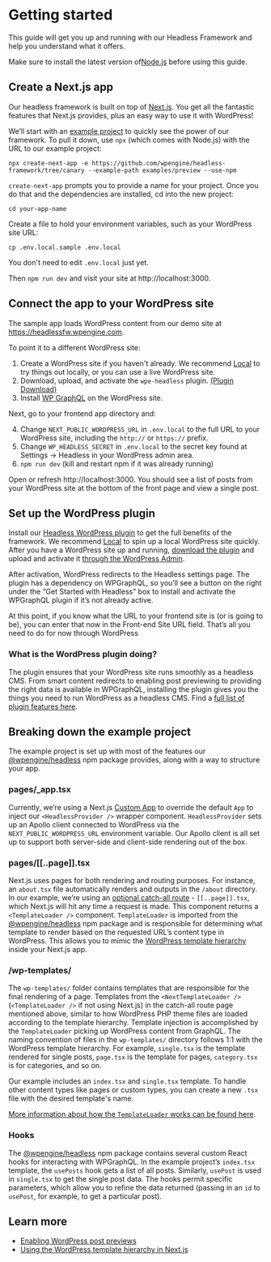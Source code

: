 # Getting started

This guide will get you up and running with our Headless Framework and help you understand what it offers.

Make sure to install the latest version of[Node.js](https://nodejs.org/en/download/) before using this guide.

## Create a Next.js app

Our headless framework is built on top of [Next.js](https://nextjs.org/). You get all the fantastic features that Next.js provides, plus an easy way to use it with WordPress!

We’ll start with an [example project](https://github.com/wpengine/headless-framework/tree/canary/examples/getting-started) to quickly see the power of our framework. To pull it down, use `npx` (which comes with Node.js) with the URL to our example project:

```npx create-next-app -e https://github.com/wpengine/headless-framework/tree/canary --example-path examples/preview --use-npm```

`create-next-app` prompts you to provide a name for your project. Once you do that and the dependencies are installed, cd into the new project:

```cd your-app-name```

Create a file to hold your environment variables, such as your WordPress site URL:

```
cp .env.local.sample .env.local
```

You don't need to edit `.env.local` just yet.

Then `npm run dev` and visit your site at http://localhost:3000.

## Connect the app to your WordPress site

The sample app loads WordPress content from our demo site at https://headlessfw.wpengine.com.

To point it to a different WordPress site:

1. Create a WordPress site if you haven't already. We recommend [Local](https://localwp.com/) to try things out locally, or you can use a live WordPress site.
2. Download, upload, and activate the `wpe-headless` plugin. [(Plugin Download)](https://wp-product-info.wpesvc.net/v1/plugins/wpe-headless?download)
3. Install [WP GraphQL](https://wordpress.org/plugins/wp-graphql/) on the WordPress site.

Next, go to your frontend app directory and:

4. Change `NEXT_PUBLIC_WORDPRESS_URL` in `.env.local` to the full URL to your WordPress site, including the `http://` or `https://` prefix.
5. Change `WP_HEADLESS_SECRET` in `.env.local` to the secret key found at Settings → Headless in your WordPress admin area.
6. `npm run dev` (kill and restart npm if it was already running)

Open or refresh http://localhost:3000. You should see a list of posts from your WordPress site at the bottom of the front page and view a single post.

## Set up the WordPress plugin

Install our [Headless WordPress plugin](https://github.com/wpengine/headless-framework#wordpress-plugin) to get the full benefits of the framework. We recommend [Local](https://localwp.com/) to spin up a local WordPress site quickly. After you have a WordPress site up and running, [download the plugin](https://wp-product-info.wpesvc.net/v1/plugins/wpe-headless?download) and upload and activate it [through the WordPress Admin](https://wordpress.org/support/article/managing-plugins/#manual-upload-via-wordpress-admin).

After activation, WordPress redirects to the Headless settings page. The plugin has a dependency on WPGraphQL, so you’ll see a button on the right under the “Get Started with Headless” box to install and activate the WPGraphQL plugin if it’s not already active.

At this point, if you know what the URL to your frontend site is (or is going to be), you can enter that now in the Front-end Site URL field. That’s all you need to do for now through WordPress

### What is the WordPress plugin doing?

The plugin ensures that your WordPress site runs smoothly as a headless CMS. From smart content redirects to enabling post previewing to providing the right data is available in WPGraphQL, installing the plugin gives you the things you need to run WordPress as a headless CMS. Find a [full list of plugin features here](https://github.com/wpengine/headless-framework#plugin-features).


## Breaking down the example project

The example project is set up with most of the features our [@wpengine/headless](https://npmjs.org/package/@wpengine/headless) npm package provides, along with a way to structure your app. 

### pages/_app.tsx

Currently, we’re using a Next.js [Custom App](https://nextjs.org/docs/advanced-features/custom-app) to override the default `App` to inject our `<HeadlessProvider />` wrapper component. `HeadlessProvider` sets up an Apollo client connected to WordPress via the `NEXT_PUBLIC_WORDPRESS_URL` environment variable. Our Apollo client is all set up to support both server-side and client-side rendering out of the box.

### pages/[[..page]].tsx

Next.js uses pages for both rendering and routing purposes. For instance, an `about.tsx` file automatically renders and outputs in the `/about` directory. In our example, we’re using an [optional catch-all route](https://nextjs.org/docs/routing/dynamic-routes#optional-catch-all-routes) - `[[..page]].tsx`, which Next.js will hit any time a request is made. This component returns a `<TemplateLoader />` component. `TemplateLoader` is imported from the [@wpengine/headless](https://npmjs.org/package/@wpengine/headless) npm package and is responsible for determining what template to render based on the requested URL’s content type in WordPress. This allows you to mimic the [WordPress template hierarchy](https://developer.wordpress.org/themes/basics/template-hierarchy/) inside your Next.js app.

### /wp-templates/

The `wp-templates/` folder contains templates that are responsible for the final rendering of a page. Templates from the `<NextTemplateLoader />` (`<TemplateLoader />` if not using Next.js) in the catch-all route page mentioned above, similar to how WordPress PHP theme files are loaded according to the template hierarchy. Template injection is accomplished by the `TemplateLoader` picking up WordPress content from GraphQL. The naming convention of files in the `wp-templates/` directory follows 1:1 with the WordPress template hierarchy. For example, `single.tsx` is the template rendered for single posts, `page.tsx` is the template for pages, `category.tsx` is for categories, and so on.

Our example includes an `index.tsx` and `single.tsx` template. To handle other content types like pages or custom types, you can create a new `.tsx` file with the desired template's name.

[More information about how the `TemplateLoader` works can be found here](/docs/templating/).

### Hooks

The [@wpengine/headless](https://npmjs.org/package/@wpengine/headless) npm package contains several custom React hooks for interacting with WPGraphQL. In the example project’s `index.tsx` template, the `usePosts` hook gets a list of all posts. Similarly, `usePost` is used in `single.tsx` to get the single post data. The hooks permit specific parameters, which allow you to refine the data returned (passing in an `id` to `usePost`, for example, to get a particular post).

## Learn more

- [Enabling WordPress post previews](/docs/previews/)
- [Using the WordPress template hierarchy in Next.js](/docs/templating/)
